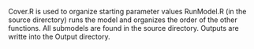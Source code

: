 Cover.R is used to organize starting parameter values
RunModel.R (in the source direrctory) runs the model and organizes the order of the other functions.
All submodels are found in the source directory.
Outputs are writte into the Output directory.

